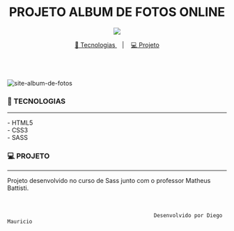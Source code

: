 <h1 align="center">
PROJETO ALBUM DE FOTOS ONLINE
</h1>
<p align="center">
<a target="_blank" rel="noopener noreferrer" href="https://camo.githubusercontent.com/66fe19848b26f90cf13a99b798f742a9e7809b27/68747470733a2f2f696d672e736869656c64732e696f2f62616467652f746563682d66726f6e742d2d656e642d627269676874677265656e"><img src="https://camo.githubusercontent.com/66fe19848b26f90cf13a99b798f742a9e7809b27/68747470733a2f2f696d672e736869656c64732e696f2f62616467652f746563682d66726f6e742d2d656e642d627269676874677265656e" data-canonical-src="https://img.shields.io/badge/tech-front--end-brightgreen" style="max-width:100%;"></a>
<p align="center">
<a href="#projeto-tecnologias">
<g-emoji class="g-emoji" alias="rocket" fallback-src="https://github.githubassets.com/images/icons/emoji/unicode/1f680.png">🚀</g-emoji>
Tecnologias
</a></h1>
&nbsp;&nbsp;&nbsp;|&nbsp;&nbsp;&nbsp;
<a href="#projeto-projeto">
<g-emoji class="g-emoji" alias="computer" fallback-src="https://github.githubassets.com/images/icons/emoji/unicode/1f4bb.png">💻</g-emoji>
Projeto
</a>


</p> <br>
<br><br>
<img alt="site-album-de-fotos" src="https://ik.imagekit.io/uw8itmckuzw/mockup_Z51_JPsrLVU.jpg?updatedAt=1639675654347"></a>

### 🚀 TECNOLOGIAS
<hr>
- HTML5<br>
- CSS3<br>
- SASS<br>

### 💻 PROJETO
<hr>
Projeto desenvolvido no curso de Sass junto com o professor Matheus Battisti.<br><br><br>









                                                   Desenvolvido por Diego Mauricio

